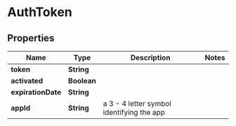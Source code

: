 
# AuthToken

## Properties
Name | Type | Description | Notes
------------ | ------------- | ------------- | -------------
**token** | **String** |  | 
**activated** | **Boolean** |  | 
**expirationDate** | **String** |  | 
**appId** | **String** | a 3 - 4 letter symbol identifying the app | 




